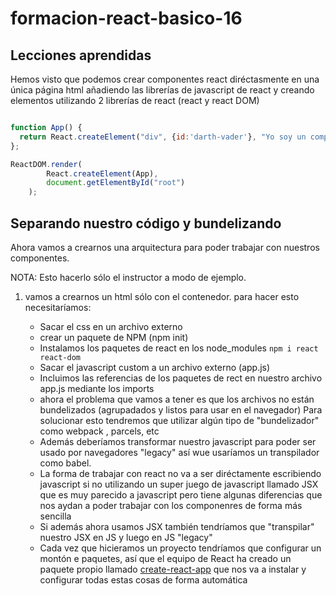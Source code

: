 # formacion-react-basico-16

## Lecciones aprendidas

Hemos visto que podemos crear componentes react diréctasmente en una única página html añadiendo las librerías de javascript de react y creando elementos utilizando 2 librerías de react (react y react DOM)

```javascript

function App() {
  return React.createElement("div", {id:'darth-vader'}, "Yo soy un componente React");
};

ReactDOM.render(
        React.createElement(App), 
        document.getElementById("root")
    );
```

## Separando nuestro código y bundelizando

Ahora vamos a crearnos una arquitectura para poder trabajar con nuestros componentes.

NOTA: Esto hacerlo sólo el instructor a modo de ejemplo.

1) vamos a crearnos un html sólo con el contenedor. para hacer esto necesitaríamos: 

    * Sacar el css en un archivo externo
    * crear un paquete de NPM (npm init)
    * Instalamos los paquetes de react en los node_modules `npm i react react-dom`
    * Sacar el javascript custom a un archivo externo (app.js)
    * Incluimos las referencias de los paquetes de rect en nuestro archivo app.js mediante los imports
    * ahora el problema que vamos a tener es que los archivos no están bundelizados (agrupadados y listos para usar en el navegador)
    Para solucionar esto tendremos que utilizar algún tipo de "bundelizador" como webpack , parcels, etc
    * Además deberíamos transformar nuestro javascript para poder ser usado por navegadores "legacy" así wue usaríamos un transpilador como babel.
    * La forma de trabajar con react no va a ser diréctamente escribiendo javascript si no utilizando un super juego de javascript llamado JSX que es muy parecido
    a javascript pero tiene algunas diferencias que nos aydan a poder trabajar con los componenres de forma más sencilla
    * Si además ahora usamos JSX también tendríamos que "transpilar" nuestro JSX en JS y luego en JS "legacy"
    * Cada vez que hicieramos un proyecto tendríamos que configurar un montón e paquetes, así que el equipo de React ha creado  un paquete propio llamado
    [create-react-app](https://github.com/facebook/create-react-app) que nos va a instalar y configurar todas estas cosas de forma automática 
    
    



